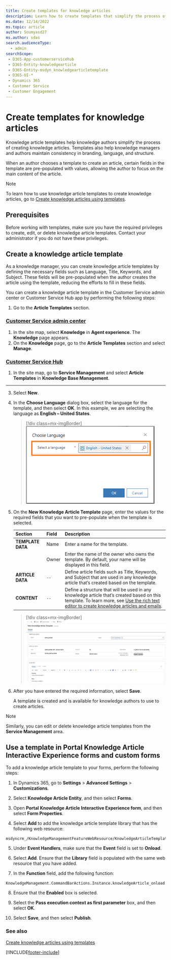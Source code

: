 ```yaml
---
title: Create templates for knowledge articles
description: Learn how to create templates that simplify the process of creating knowledge articles.
ms.date: 12/14/2022
ms.topic: article
author: Soumyasd27
ms.author: sdas
search.audienceType: 
  - admin
searchScope: 
 - D365-App-customerservicehub 
 - D365-Entity-knowledgearticle
 - D365-Entity-msdyn_knowledgearticletemplate 
 - D365-UI-*
 - Dynamics 365
 - Customer Service 
 - Customer Engagement
---
```


# Create templates for knowledge articles

Knowledge article templates help knowledge authors simplify the process of creating knowledge articles. Templates also help knowledge managers and authors maintain consistency in branding, language, and structure.

When an author chooses a template to create an article, certain fields in the template are pre-populated with values, allowing the author to focus on the main content of the article.

> [!NOTE]
> To learn how to use knowledge article templates to create knowledge articles, go to [Create knowledge articles using templates](customer-service-hub-user-guide-knowledge-article.md#create-knowledge-articles-using-templates).

## Prerequisites

Before working with templates, make sure you have the required privileges to create, edit, or delete knowledge article templates. Contact your administrator if you do not have these privileges.

## Create a knowledge article template

 As a knowledge manager, you can create knowledge article templates by defining the necessary fields such as Language, Title, Keywords, and Subject. These fields will be pre-populated when the author creates the article using the template, reducing the efforts to fill in these fields.

You can create a knowledge article template in the Customer Service admin center or Customer Service Hub app by performing the following steps:

1. Go to the **Article Templates** section.

### [Customer Service admin center](#tab/customerserviceadmincenter)

 1. In the site map, select **Knowledge** in **Agent experience**. The **Knowledge** page appears.
 1. On the **Knowledge** page, go to the **Article Templates** section and select **Manage**.

### [Customer Service Hub](#tab/customerservicehub)

 1. In the site map, go to **Service Management** and select **Article Templates** in **Knowledge Base Management**.

---

3.	Select **New**.

4.	In the **Choose Language** dialog box, select the language for the template, and then select **OK**. In this example, we are selecting the language as **English – United States**.

    > [!div class=mx-imgBorder]
    > ![Choose language.](media/ka-choose-language.png "Choose language")
 
5.	On the **New Knowledge Article Template** page, enter the values for the required fields that you want to pre-populate when the template is selected.

    |Section|Field|Description|
    |-------|-----|-----------|
    | **TEMPLATE DATA** | Name | Enter a name for the template. |
    || Owner | Enter the name of the owner who owns the template. By default, your name will be displayed in this field. | 
    | **ARTICLE DATA** | `--` | Define article fields such as Title, Keywords, and Subject that are used in any knowledge article that’s created based on the template. |
    | **CONTENT** | `--` | Define a structure that will be used in any knowledge article that’s created based on this template. To learn more, see [Use the rich text editor to create knowledge articles and emails](customer-service-hub-user-guide-knowledge-article.md#use-the-rich-text-editor-to-create-knowledge-articles-and-emails). |

    > [!div class=mx-imgBorder]
    > ![Enter the values in new knowledge article template.](media/ka-new-template-page.png "Enter the values in new knowledge article template")

6.	After you have entered the required information, select **Save**.

    A template is created and is available for knowledge authors to use to create articles.

  > [!NOTE]
  > Similarly, you can edit or delete knowledge article templates from the **Service Management** area.

## Use a template in Portal Knowledge Article Interactive Experience forms and custom forms

To add a knowledge article template to your forms, perform the following steps:

1. In Dynamics 365, go to **Settings** > **Advanced Settings** > **Customizations**.

2. Select **Knowledge Article Entity**, and then select **Forms**.

3. Open **Portal Knowledge Article Interactive Experience form**, and then select **Form Properties**.

4. Select **Add** to add the knowledge article template library that has the following web resource:

```
msdyncrm_/KnowledgeManagementFeatureWebResource/KnowledgeArticleTemplate/KnowledgeArticleTemplateMainSystemLibrary.js
```

5. Under **Event Handlers**, make sure that the **Event** field is set to **Onload**.

6. Select **Add**. Ensure that the **Library** field is populated with the same web resource that you have added.

7. In the **Function** field, add the following function:

```
KnowledgeManagement.CommandBarActions.Instance.knowledgeArticle_onload
```

8. Ensure that the **Enabled** box is selected.

9. Select the **Pass execution context as first parameter** box, and then select **OK**.

10. Select **Save**, and then select **Publish**.

### See also

[Create knowledge articles using templates](customer-service-hub-user-guide-knowledge-article.md#create-knowledge-articles-using-templates)


[!INCLUDE[footer-include](../includes/footer-banner.md)]
